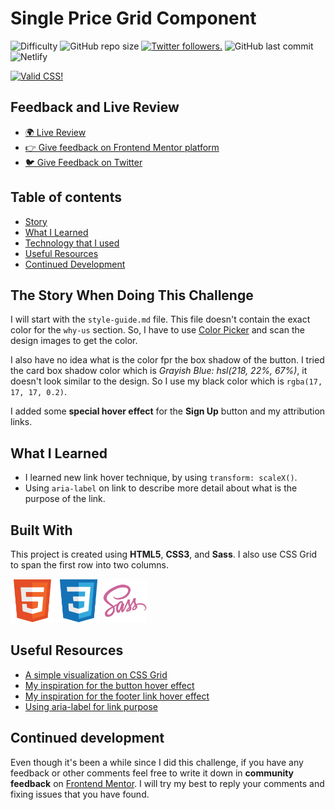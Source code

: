 # Single Price Grid Component

<p align="left">
  <img src="https://img.shields.io/badge/Difficulty-Newbie-14C2C8?style=for-the-badge&logo=frontendmentor" alt="Difficulty">
  <img alt="GitHub repo size" src="https://img.shields.io/github/repo-size/vanzasetia/single-price-grid-component-master?style=for-the-badge&logo=github">
  <a href="https://twitter.com/vanzasetia" target="_blank"><img src="https://img.shields.io/twitter/follow/vanzasetia?logo=twitter&style=for-the-badge" alt="Twitter followers." /></a>
  <img alt="GitHub last commit" src="https://img.shields.io/github/last-commit/vanzasetia/single-price-grid-component-master?style=for-the-badge&logo=git">
  <img alt="Netlify" src="https://img.shields.io/netlify/ba4f3610-b74c-4a56-85d2-a5d94a7590a8?style=for-the-badge&logo=netlify">
</p>
<p>
  <a href="http://jigsaw.w3.org/css-validator/check/referer">
    <img style="border:0;width:88px;height:31px"
        src="http://jigsaw.w3.org/css-validator/images/vcss-blue"
        alt="Valid CSS!" />
    </a>
</p>

## Feedback and Live Review

- [🌍 Live Review](https://vanzasetiacommunity.netlify.app/)
- [👉 Give feedback on Frontend Mentor platform](https://www.frontendmentor.io/solutions/using-sass-to-finish-this-challenge-BbXdDmNH9)
- [🐦 Give Feedback on Twitter](https://twitter.com/vanzasetia/status/1420281374255173635?s=19)

## Table of contents

- [Story](#the-story-when-doing-this-challenge)
- [What I Learned](#what-i-learned)
- [Technology that I used](#built-with)
- [Useful Resources](#useful-resources)
- [Continued Development](#continued-development)

## The Story When Doing This Challenge

I will start with the `style-guide.md` file. This file doesn't contain
the exact color for the `why-us` section. So, I have to use
[Color Picker](https://play.google.com/store/apps/details?id=gmikhail.colorpicker)
and scan the design images to get the color.

I also have no idea what is the color fpr the box shadow of the
button. I tried the card box shadow color which is _Grayish Blue:
hsl(218, 22%, 67%)_, it doesn't look similar to the design. So I use
my black color which is `rgba(17, 17, 17, 0.2)`.

I added some **special hover effect** for the **Sign Up** button and
my attribution links.

## What I Learned

- I learned new link hover technique, by using `transform: scaleX()`.
- Using `aria-label` on link to describe more detail about what is the
  purpose of the link.

## Built With

This project is created using **HTML5**, **CSS3**, and **Sass**. I
also use CSS Grid to span the first row into two columns.

<p align="left">
  <img src="https://raw.githubusercontent.com/devicons/devicon/master/icons/html5/html5-original.svg" alt="" width="auto" height="70px">
  <img src="https://raw.githubusercontent.com/devicons/devicon/master/icons/css3/css3-original.svg" alt="" width="auto" height="70px">
  <img src="https://raw.githubusercontent.com/devicons/devicon/master/icons/sass/sass-original.svg" alt="" width="auto" height="70px">
</p>

## Useful Resources

- [A simple visualization on CSS Grid](https://grid.malven.co/)
- [My inspiration for the button hover effect](https://codepen.io/umairkhan14/pen/vEKpZG)
- [My inspiration for the footer link hover effect](https://codepen.io/escapist/pen/EaQygW)
- [Using aria-label for link purpose](https://www.w3.org/WAI/WCAG21/Techniques/aria/ARIA8)

## Continued development

Even though it's been a while since I did this challenge, if you have
any feedback or other comments feel free to write it down in
**community feedback** on
[Frontend Mentor](https://www.frontendmentor.io/solutions/using-sass-to-finish-this-challenge-BbXdDmNH9).
I will try my best to reply your comments and fixing issues that you
have found.

